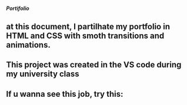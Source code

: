 ##### Portifolio

## at this document, I partilhate my portfolio in HTML and CSS with smoth transitions and animations.
## This project was created in the VS code during my university class
## If u wanna see this job, try this: 
